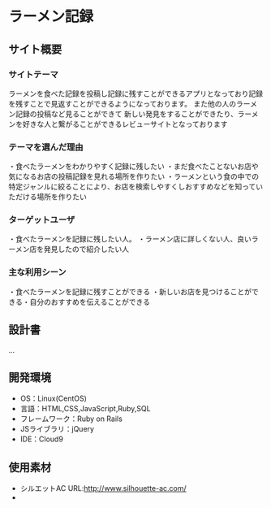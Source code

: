 # ラーメン記録

## サイト概要
### サイトテーマ
ラーメンを食べた記録を投稿し記録に残すことができるアプリとなっており記録を残すことで見返すことができるようになっております。
また他の人のラーメン記録の投稿など見ることができて
新しい発見をすることができたり、ラーメンを好きな人と繋がることができるレビューサイトとなっております

### テーマを選んだ理由
・食べたラーメンをわかりやすく記録に残したい
・まだ食べたことないお店や気になるお店の投稿記録を見れる場所を作りたい
・ラーメンという食の中での特定ジャンルに絞ることにより、お店を検索しやすくしおすすめなどを知っていただける場所を作りたい
### ターゲットユーザ
・食べたラーメンを記録に残したい人。
・ラーメン店に詳しくない人、良いラーメン店を発見したので紹介したい人
### 主な利用シーン
・食べたラーメンを記録に残すことができる
・新しいお店を見つけることができる・自分のおすすめを伝えることができる

## 設計書
...

## 開発環境
- OS：Linux(CentOS)
- 言語：HTML,CSS,JavaScript,Ruby,SQL
- フレームワーク：Ruby on Rails
- JSライブラリ：jQuery
- IDE：Cloud9

## 使用素材
- シルエットAC  URL:http://www.silhouette-ac.com/
-
